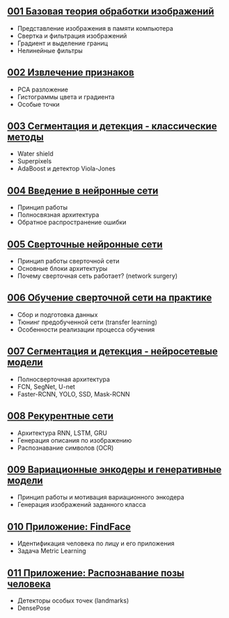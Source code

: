 ## [001 Базовая теория обработки изображений](001)
* Представление изображения в памяти компьютера
* Свертка и фильтрация изображений
* Градиент и выделение границ
* Нелинейные фильтры
## [002 Извлечение признаков](002)
* PCA разложение
* Гистограммы цвета и градиента
* Особые точки
## [003 Сегментация и детекция - классические методы](003)
* Water shield
* Superpixels
* AdaBoost и детектор Viola-Jones
## [004 Введение в нейронные сети](004)
* Принцип работы
* Полносвязная архитектура
* Обратное распространение ошибки
## [005 Сверточные нейронные сети](005)
* Принцип работы сверточной сети
* Основные блоки архитектуры
* Почему сверточная сеть работает? (network surgery)
## [006 Обучение сверточной сети на практике](006)
* Сбор и подготовка данных
* Тюнинг предобученной сети (transfer learning)
* Особенности реализации процесса обучения
## [007 Сегментация и детекция - нейросетевые модели](007)
* Полносверточная архитектура
* FCN, SegNet, U-net
* Faster-RCNN, YOLO, SSD, Mask-RCNN 
## [008 Рекурентные сети](008)
* Архитектура RNN, LSTM, GRU
* Генерация описания по изображению
* Распознавание символов (OCR)
## [009 Вариационные энкодеры и генеративные модели](009)
* Принцип работы и мотивация вариационного энкодера
* Генерация изображений заданного класса
## [010 Приложение: FindFace](010)
* Идентификация человека по лицу и его приложения
* Задача Metric Learning
## [011 Приложение: Распознавание позы человека](011)
* Детекторы особых точек (landmarks)
* DensePose
